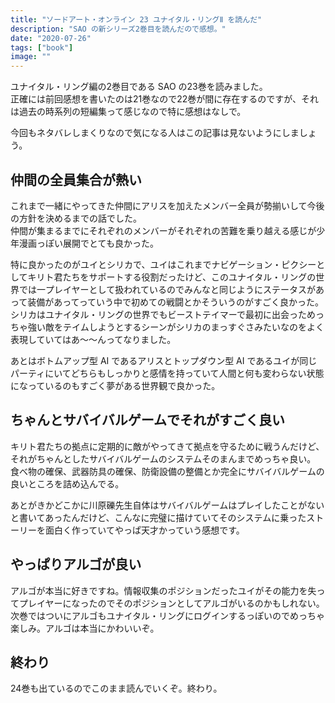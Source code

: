 ```yaml
---
title: "ソードアート・オンライン 23 ユナイタル・リングⅡ を読んだ"
description: "SAO の新シリーズ2巻目を読んだので感想。"
date: "2020-07-26"
tags: ["book"]
image: ""
---
```


ユナイタル・リング編の2巻目である SAO の23巻を読みました。  
正確には前回感想を書いたのは21巻なので22巻が間に存在するのですが、それは過去の時系列の短編集って感じなので特に感想はなしで。

今回もネタバレしまくりなので気になる人はこの記事は見ないようにしましょう。

## 仲間の全員集合が熱い

これまで一緒にやってきた仲間にアリスを加えたメンバー全員が勢揃いして今後の方針を決めるまでの話でした。  
仲間が集まるまでにそれぞれのメンバーがそれぞれの苦難を乗り越える感じが少年漫画っぽい展開でとても良かった。

特に良かったのがユイとシリカで、ユイはこれまでナビゲーション・ピクシーとしてキリト君たちをサポートする役割だったけど、このユナイタル・リングの世界では一プレイヤーとして扱われているのでみんなと同じようにステータスがあって装備があってっていう中で初めての戦闘とかそういうのがすごく良かった。  
シリカはユナイタル・リングの世界でもビーストテイマーで最初に出会っためっちゃ強い敵をテイムしようとするシーンがシリカのまっすぐさみたいなのをよく表現していてはあ〜〜んってなりました。

あとはボトムアップ型 AI であるアリスとトップダウン型 AI であるユイが同じパーティにいてどちらもしっかりと感情を持っていて人間と何も変わらない状態になっているのもすごく夢がある世界観で良かった。

## ちゃんとサバイバルゲームでそれがすごく良い

キリト君たちの拠点に定期的に敵がやってきて拠点を守るために戦うんだけど、それがちゃんとしたサバイバルゲームのシステムそのまんまでめっちゃ良い。  
食べ物の確保、武器防具の確保、防衛設備の整備とか完全にサバイバルゲームの良いところを詰め込んでる。

あとがきかどこかに川原礫先生自体はサバイバルゲームはプレイしたことがないと書いてあったんだけど、こんなに完璧に描けていてそのシステムに乗ったストーリーを面白く作っていてやっぱ天才かっていう感想です。

## やっぱりアルゴが良い

アルゴが本当に好きですね。情報収集のポジションだったユイがその能力を失ってプレイヤーになったのでそのポジションとしてアルゴがいるのかもしれない。  
次巻ではついにアルゴもユナイタル・リングにログインするっぽいのでめっちゃ楽しみ。アルゴは本当にかわいいぞ。

## 終わり

24巻も出ているのでこのまま読んでいくぞ。終わり。
